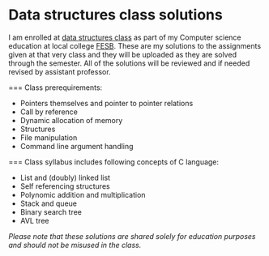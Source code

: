 # Data structures class solutions

I am enrolled at [data structures class](https://nastava.fesb.unist.hr/nastava/predmeti/4565) as part of my Computer science education at local college [FESB](https://www.fesb.unist.hr/). These are my solutions to the assignments given at that very class and they will be uploaded as they are solved through the semester. All of the solutions will be reviewed and if needed revised by assistant professor.

===
Class prerequirements:
- Pointers themselves and pointer to pointer relations
- Call by reference
- Dynamic allocation of memory
- Structures
- File manipulation
- Command line argument handling

===
Class syllabus includes following concepts of C language:
- List and (doubly) linked list
- Self referencing structures
- Polynomic addition and multiplication
- Stack and queue
- Binary search tree
- AVL tree
     
*Please note that these solutions are shared solely for education purposes and should not be misused in the class.*
